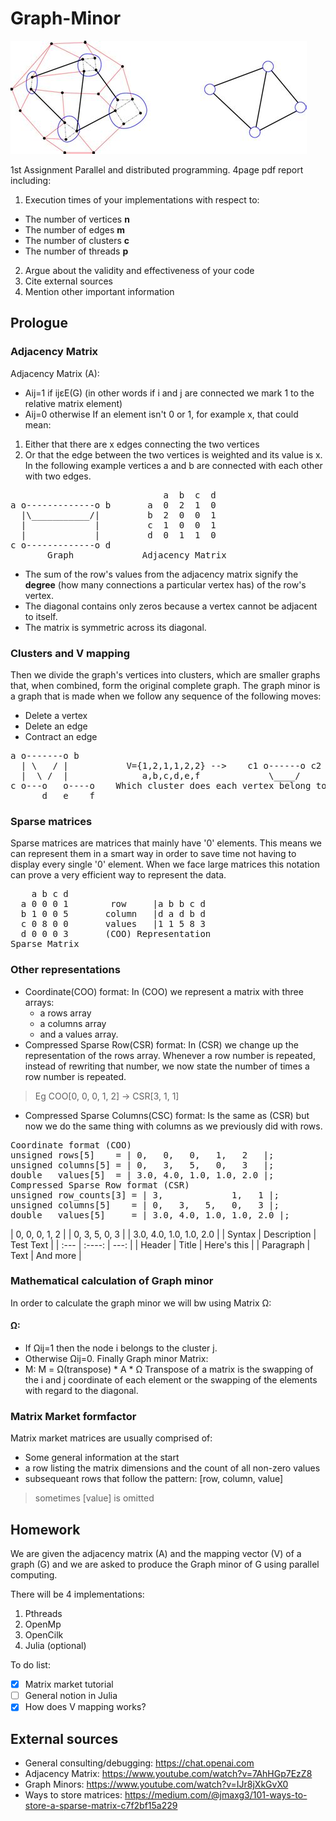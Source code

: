 # Graph-Minor
![graph-minor-example](graph-minor.jpg)

1st Assignment Parallel and distributed programming.
4page pdf report including:

1. Execution times of your implementations with respect to:
  - The number of vertices **n**
  - The number of edges **m**
  - The number of clusters **c**
  - The number of threads **p**
2. Argue about the validity and effectiveness of your code
3. Cite external sources
4. Mention other important information 

Prologue
--------
### Adjacency Matrix
Adjacency Matrix (A):
- Aij=1 if ijεE(G) (in other words if i and j are connected we mark 1 to the relative matrix element)
- Aij=0 otherwise
If an element isn't 0 or 1, for example x, that could mean:
1. Either that there are x edges connecting the two vertices
2. Or that the edge between the two vertices is weighted and its value is x.
In the following example vertices a and b are connected with each other with two edges.
<pre>
                             a  b  c  d
a o-------------o b       a  0  2  1  0
  |\___________/|         b  2  0  0  1
  |             |         c  1  0  0  1
  |             |         d  0  1  1  0
c o-------------o d      
       Graph             Adjacency Matrix
</pre>
- The sum of the row's values from the adjacency matrix signify the **degree** (how many connections 
a particular vertex has) of the row's vertex.
- The diagonal contains only zeros because a vertex cannot be adjacent to itself.
- The matrix is symmetric across its diagonal.

### Clusters and V mapping
Then we divide the graph's vertices into clusters, which are smaller graphs that, when combined, 
form the original complete graph. The graph minor is a graph that is made when we follow any sequence
of the following moves: 
- Delete a vertex
- Delete an edge
- Contract an edge
<pre>
a o-------o b                              
  | \   / |           V={1,2,1,1,2,2} -->    c1 o------o c2
  |  \ /  |              a,b,c,d,e,f             \____/
c o---o   o----o    Which cluster does each vertex belong to
      d   e    f
</pre>

### Sparse matrices
Sparse matrices are matrices that mainly have '0' elements. This means we can represent them in
a smart way in order to save time not having to display every single '0' element. When we face
large matrices this notation can prove a very efficient way to represent the data.
<pre>
    a b c d 
  a 0 0 0 1        row     |a b b c d
  b 1 0 0 5       column   |d a d b d 
  c 0 8 0 0       values   |1 1 5 8 3 
  d 0 0 0 3       (COO) Representation
Sparse Matrix             
</pre>

### Other representations
- Coordinate(COO) format: In (COO) we represent a matrix with three arrays: 
  - a rows array
  - a columns array
  - and a values array.
- Compressed Sparse Row(CSR) format: In (CSR) we change up the representation of the rows array. 
Whenever a row number is repeated, instead of rewriting that number, we now state the number of 
times a row number is repeated.
>Eg COO[0, 0, 0, 1, 2] -> CSR[3, 1, 1]
- Compressed Sparse Columns(CSC) format: Is the same as (CSR) but now we do the same thing with columns
as we previously did with rows.
<pre>
Coordinate format (COO)
unsigned rows[5]    = | 0,   0,   0,   1,   2   |;
unsigned columns[5] = | 0,   3,   5,   0,   3   |;
double   values[5]  = | 3.0, 4.0, 1.0, 1.0, 2.0 |;
Compressed Sparse Row format (CSR)
unsigned row_counts[3] = | 3,             1,   1 |;
unsigned columns[5]    = | 0,   3,   5,   0,   3 |;
double   values[5]     = | 3.0, 4.0, 1.0, 1.0, 2.0 |;
</pre>
| 0,   0,   0,   1,   2   |
| 0,   3,   5,   0,   3   |
| 3.0, 4.0, 1.0, 1.0, 2.0 |
| Syntax      | Description | Test Text     |
| :---        |    :----:   |          ---: |
| Header      | Title       | Here's this   |
| Paragraph   | Text        | And more      |

### Mathematical calculation of Graph minor
In order to calculate the graph minor we will bw using Matrix Ω:
#### Ω: 
- If Ωij=1 then the node i belongs to the cluster j. 
- Otherwise Ωij=0.
Finally Graph minor Matrix:
- M: M = Ω(transpose) * A * Ω 
Transpose of a matrix is the swapping of the i and j coordinate of each element or the swapping
of the elements with regard to the diagonal.

### Matrix Market formfactor
Matrix market matrices are usually comprised of:
- Some general information at the start
- a row listing the matrix dimensions and the count of all non-zero values
- subsequeant rows that follow the pattern: [row, column, value]
>sometimes [value] is omitted 


Homework
--------
We are given the adjacency matrix (A) and the mapping vector (V) of a graph (G) and we are asked
to produce the Graph minor of G using parallel computing. 

There will be 4 implementations:
1. Pthreads
2. OpenMp
3. OpenCilk
4. Julia (optional)



To do list:
- [x] Matrix market tutorial
- [ ] General notion in Julia
- [x] How does V mapping works? 

External sources
----------------
- General consulting/debugging: https://chat.openai.com
- Adjacency Matrix: https://www.youtube.com/watch?v=7AhHGp7EzZ8
- Graph Minors: https://www.youtube.com/watch?v=IJr8jXkGvX0
- Ways to store matrices: https://medium.com/@jmaxg3/101-ways-to-store-a-sparse-matrix-c7f2bf15a229